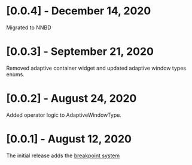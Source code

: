 # [0.0.4] - December 14, 2020

Migrated to NNBD

# [0.0.3] - September 21, 2020

Removed adaptive container widget and updated adaptive window types enums.

# [0.0.2] - August 24, 2020

Added operator logic to AdaptiveWindowType.

# [0.0.1] - August 12, 2020

The initial release adds the [breakpoint system](https://material.io/design/layout/responsive-layout-grid.html#breakpoints)

